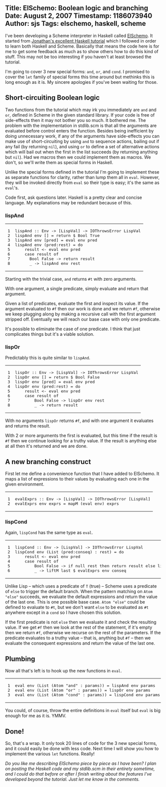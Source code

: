 Title: ElSchemo: Boolean logic and branching
Date: August 2, 2007
Timestamp: 1186073940
Author: sjs
Tags: elschemo, haskell, scheme
----

I've been developing a Scheme
interpreter in Haskell called
<a href="2007.06.24-floating-point-in-elschemo.html">ElSchemo</a>.
It started from <a href="http://halogen.note.amherst.edu/~jdtang/scheme_in_48/tutorial/overview.html">Jonathan's excellent Haskell
tutorial</a>
which I followed in order to learn both Haskell and Scheme.  Basically
that means the code here is for me to get some feedback as much
as to show others how to do this kind of stuff.  This may not be too
interesting if you haven't at least browsed the tutorial.


I'm going to cover 3 new special forms: <code>and</code>, <code>or</code>, and <code>cond</code>.  I
promised to cover the <code>let</code> family of special forms this time around
but methinks this is long enough as it is.  My sincere apologies if
you've been waiting for those.

## Short-circuiting Boolean logic ##

Two functions from the tutorial which may irk you immediately are
<code>and</code> and <code>or</code>, defined in Scheme in the given standard library.  If
your code is free of side-effects then it may not bother you so
much.  It bothered me.  The problem with the implementation in
stdlib.scm is that all the arguments are evaluated before control
enters the function.  Besides being inefficient by doing unnecessary work,
if any of the arguments have side-effects you can make use of short-circuiting
by using <code>and</code> to sequence actions, bailing out if any fail (by returning <code>nil</code>),
and using <code>or</code> to define a set of alternative actions which will bail out when the first in the list succeeds (by returning anything but <code>nil</code>).  Had we macros then we could implement them as
macros.  We don't, so we'll write them as special forms in Haskell.

Unlike the special forms defined in the tutorial I'm going to
implement these as separate functions for clarity, rather than lump
them all in <code>eval</code>.  However, they will be invoked directly from
<code>eval</code> so their type is easy; it's the same as <code>eval</code>'s.

Code first, ask questions later.  Haskell is a pretty clear and
concise language.  My explanations may be redundant because of this.

### lispAnd ###


<table class="CodeRay"><tr>
  <td class="line_numbers" title="click to toggle" onclick="with (this.firstChild.style) { display = (display == '') ? 'none' : '' }"><pre>1<tt>
</tt>2<tt>
</tt>3<tt>
</tt>4<tt>
</tt>5<tt>
</tt>6<tt>
</tt>7<tt>
</tt>8<tt>
</tt></pre></td>
  <td class="code"><pre ondblclick="with (this.style) { overflow = (overflow == 'auto' || overflow == '') ? 'visible' : 'auto' }">lispAnd :: Env -&gt; [LispVal] -&gt; IOThrowsError LispVal<tt>
</tt>lispAnd env [] = return $ Bool True<tt>
</tt>lispAnd env [pred] = eval env pred<tt>
</tt>lispAnd env (pred:rest) = do<tt>
</tt>    result &lt;- eval env pred<tt>
</tt>    case result of<tt>
</tt>      Bool False -&gt; return result<tt>
</tt>      _ -&gt; lispAnd env rest</pre></td>
</tr></table>


Starting with the trivial case, <code>and</code> returns <code>#t</code> with zero
arguments.

With one argument, a single predicate, simply evaluate and
return that argument.

Given a list of predicates, evaluate the first and inspect its value.
If the argument evaluated to <code>#f</code> then our work is done and we return
<code>#f</code>, otherwise we keep plugging along by making a recursive call with
the first argument stripped off.  Eventually we will reach our base
case with only one predicate.

It's possible to eliminate the case of one predicate.  I think that
just complicates things but it's a viable solution.

### lispOr ###

Predictably this is quite similar to <code>lispAnd</code>.


<table class="CodeRay"><tr>
  <td class="line_numbers" title="click to toggle" onclick="with (this.firstChild.style) { display = (display == '') ? 'none' : '' }"><pre>1<tt>
</tt>2<tt>
</tt>3<tt>
</tt>4<tt>
</tt>5<tt>
</tt>6<tt>
</tt>7<tt>
</tt>8<tt>
</tt></pre></td>
  <td class="code"><pre ondblclick="with (this.style) { overflow = (overflow == 'auto' || overflow == '') ? 'visible' : 'auto' }">lispOr :: Env -&gt; [LispVal] -&gt; IOThrowsError LispVal<tt>
</tt>lispOr env [] = return $ Bool False<tt>
</tt>lispOr env [pred] = eval env pred<tt>
</tt>lispOr env (pred:rest) = do<tt>
</tt>    result &lt;- eval env pred<tt>
</tt>    case result of<tt>
</tt>        Bool False -&gt; lispOr env rest<tt>
</tt>        _ -&gt; return result</pre></td>
</tr></table>


With no arguments <code>lispOr</code> returns <code>#f</code>, and with one argument it
evaluates and returns the result.

With 2 or more arguments the first is evaluated, but this time if the
result is <code>#f</code> then we continue looking for a truthy value.  If the
result is anything else at all then it's returned and we are done.

## A new branching construct ##

First let me define a convenience function that I have added to
ElSchemo.  It maps a list of expressions to their values by evaluating
each one in the given environment.


<table class="CodeRay"><tr>
  <td class="line_numbers" title="click to toggle" onclick="with (this.firstChild.style) { display = (display == '') ? 'none' : '' }"><pre>1<tt>
</tt>2<tt>
</tt></pre></td>
  <td class="code"><pre ondblclick="with (this.style) { overflow = (overflow == 'auto' || overflow == '') ? 'visible' : 'auto' }">evalExprs :: Env -&gt; [LispVal] -&gt; IOThrowsError [LispVal]<tt>
</tt>evalExprs env exprs = mapM (eval env) exprs</pre></td>
</tr></table>


### lispCond ###

Again, <code>lispCond</code> has the same type as <code>eval</code>.


<table class="CodeRay"><tr>
  <td class="line_numbers" title="click to toggle" onclick="with (this.firstChild.style) { display = (display == '') ? 'none' : '' }"><pre>1<tt>
</tt>2<tt>
</tt>3<tt>
</tt>4<tt>
</tt>5<tt>
</tt>6<tt>
</tt></pre></td>
  <td class="code"><pre ondblclick="with (this.style) { overflow = (overflow == 'auto' || overflow == '') ? 'visible' : 'auto' }">lispCond :: Env -&gt; [LispVal] -&gt; IOThrowsError LispVal<tt>
</tt>lispCond env (List (pred:conseq) : rest) = do<tt>
</tt>    result &lt;- eval env pred<tt>
</tt>    case result of<tt>
</tt>        Bool False -&gt; if null rest then return result else lispCond env rest<tt>
</tt>        _ -&gt; liftM last $ evalExprs env conseq</pre></td>
</tr></table>


Unlike Lisp – which uses a predicate of <code>T</code> (true) – Scheme uses a
predicate of <code>else</code> to trigger the default branch.  When the pattern
matching on <code>Atom "else"</code> succeeds, we evaluate the default
expressions and return the value of the last one.  This is one
possible base case.  <code>Atom "else"</code> could be defined to evaluate to
<code>#t</code>, but we don't want <code>else</code> to be evaluated as <code>#t</code> anywhere except
in a <code>cond</code> so I have chosen this solution.

If the first predicate is not <code>else</code> then we evaluate it and check the
resulting value.  If we get <code>#f</code> then we look at the rest of the
statement, if it's empty then we return <code>#f</code>, otherwise we recurse on
the rest of the parameters.  If the predicate evaluates to a truthy
value – that is, anything but <code>#f</code> – then we evaluate the consequent
expressions and return the value of the last one.

## Plumbing ##

Now all that's left is to hook up the new functions in <code>eval</code>.


<table class="CodeRay"><tr>
  <td class="line_numbers" title="click to toggle" onclick="with (this.firstChild.style) { display = (display == '') ? 'none' : '' }"><pre>1<tt>
</tt>2<tt>
</tt>3<tt>
</tt></pre></td>
  <td class="code"><pre ondblclick="with (this.style) { overflow = (overflow == 'auto' || overflow == '') ? 'visible' : 'auto' }">eval env (List (Atom "and" : params)) = lispAnd env params<tt>
</tt>eval env (List (Atom "or" : params)) = lispOr env params<tt>
</tt>eval env (List (Atom "cond" : params)) = lispCond env params</pre></td>
</tr></table>


You could, of course, throw the entire definitions in <code>eval</code> itself but <code>eval</code> is big
enough for me as it is.  YMMV.

## Done! ##

So, that's a wrap.  It only took 20 lines of code for the 3 new
special forms, and it could easily be done with less code.  Next time
I will show you how to implement the various <code>let</code> functions.  Really!

*Do you like me describing ElSchemo piece by piece as I have been?  I
plan on posting the Haskell code and my stdlib.scm in their entirety
sometime, and I could do that before or after I finish writing about
the features I've developed beyond the tutorial.  Just let me know in
the comments.*
